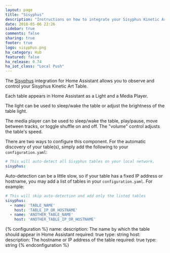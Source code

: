 ```yaml
---
layout: page
title: "Sisyphus"
description: "Instructions on how to integrate your Sisyphus Kinetic Art Table within Home Assistant."
date: 2018-05-06 22:26
sidebar: true
comments: false
sharing: true
footer: true
logo: sisyphus.png
ha_category: Hub
featured: false
ha_release: 0.74
ha_iot_class: "Local Push"
---
```


The [Sisyphus](https://sisyphus-industries.com/) integration for Home Assistant allows you to observe and control your Sisyphus Kinetic Art Table.

Each table appears in Home Assistant as a Light and a Media Player.

The light can be used to sleep/wake the table or adjust the brightness of the table light.

The media player can be used to sleep/wake the table, play/pause, move between tracks, or toggle shuffle on and off. The "volume" control adjusts the table's speed.

There are two ways to configure this component. For the automatic discovery of your table(s), simply add the following to your `configuration.yaml`:

```yaml
# This will auto-detect all Sisyphus tables on your local network.
sisyphus:
```

Auto-detection can be a little slow, so if your table has a fixed IP address or hostname, you may add a list of tables in your `configuration.yaml`. For example:

```yaml
# This will skip auto-detection and add only the listed tables
sisyphus:
  - name: 'TABLE_NAME'
    host: 'TABLE_IP_OR_HOSTNAME'
  - name: 'ANOTHER_TABLE_NAME'
    host: 'ANOTHER_TABLE_IP_OR_HOSTNAME'
```

{% configuration %}
name:
  description: The name by which the table should appear in Home Assistant
  required: true
  type: string
host:
  description: The hostname or IP address of the table
  required: true
  type: string
{% endconfiguration %}
